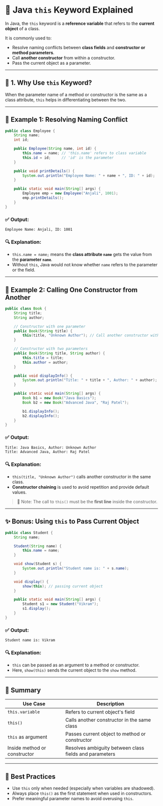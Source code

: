 
# 🔑 Java `this` Keyword Explained

In Java, the `this` keyword is a **reference variable** that refers to the **current object** of a class.

It is commonly used to:
- Resolve naming conflicts between **class fields** and **constructor or method parameters**.
- Call **another constructor** from within a constructor.
- Pass the current object as a parameter.

---

## 🧠 1. Why Use `this` Keyword?

When the parameter name of a method or constructor is the same as a class attribute, `this` helps in differentiating between the two.

---

## 🧪 Example 1: Resolving Naming Conflict

```java
public class Employee {
    String name;
    int id;

    public Employee(String name, int id) {
        this.name = name; // 'this.name' refers to class variable
        this.id = id;     // 'id' is the parameter
    }

    public void printDetails() {
        System.out.println("Employee Name: " + name + ", ID: " + id);
    }

    public static void main(String[] args) {
        Employee emp = new Employee("Anjali", 1001);
        emp.printDetails();
    }
}
```

### ✅ Output:
```
Employee Name: Anjali, ID: 1001
```

### 🔍 Explanation:
- `this.name = name;` means the **class attribute `name`** gets the value from the **parameter `name`**.
- Without `this`, Java would not know whether `name` refers to the parameter or the field.

---

## 🔄 Example 2: Calling One Constructor from Another

```java
public class Book {
    String title;
    String author;

    // Constructor with one parameter
    public Book(String title) {
        this(title, "Unknown Author"); // Call another constructor with default author
    }

    // Constructor with two parameters
    public Book(String title, String author) {
        this.title = title;
        this.author = author;
    }

    public void displayInfo() {
        System.out.println("Title: " + title + ", Author: " + author);
    }

    public static void main(String[] args) {
        Book b1 = new Book("Java Basics");
        Book b2 = new Book("Advanced Java", "Raj Patel");

        b1.displayInfo();
        b2.displayInfo();
    }
}
```

### ✅ Output:
```
Title: Java Basics, Author: Unknown Author
Title: Advanced Java, Author: Raj Patel
```

### 🔍 Explanation:
- `this(title, "Unknown Author")` calls another constructor in the same class.
- **Constructor chaining** is used to avoid repetition and provide default values.

> 📌 Note: The call to `this()` must be the **first line** inside the constructor.

---

## ✨ Bonus: Using `this` to Pass Current Object

```java
public class Student {
    String name;

    Student(String name) {
        this.name = name;
    }

    void show(Student s) {
        System.out.println("Student name is: " + s.name);
    }

    void display() {
        show(this); // passing current object
    }

    public static void main(String[] args) {
        Student s1 = new Student("Vikram");
        s1.display();
    }
}
```

### ✅ Output:
```
Student name is: Vikram
```

### 🔍 Explanation:
- `this` can be passed as an argument to a method or constructor.
- Here, `show(this)` sends the current object to the `show` method.

---

## 📝 Summary

| Use Case                             | Description                                                |
|-------------------------------------|------------------------------------------------------------|
| `this.variable`                     | Refers to current object's field                           |
| `this()`                            | Calls another constructor in the same class                |
| `this` as argument                  | Passes current object to method or constructor             |
| Inside method or constructor        | Resolves ambiguity between class fields and parameters     |

---

## 📘 Best Practices

- Use `this` only when needed (especially when variables are shadowed).
- Always place `this()` as the first statement when used in constructors.
- Prefer meaningful parameter names to avoid overusing `this`.

